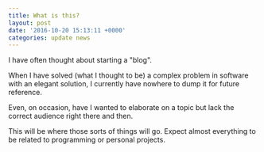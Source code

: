 ```yaml
---
title: What is this?
layout: post
date: '2016-10-20 15:13:11 +0000'
categories: update news
---
```


I have often thought about starting a "blog". 

When I have solved (what I thought to be) a complex problem in software with an elegant solution, I currently have nowhere to dump it for future reference. 

Even, on occasion, have I wanted to elaborate on a topic but lack the correct audience right there and then.

This will be where those sorts of things will go. Expect almost everything to be related to programming or personal projects.